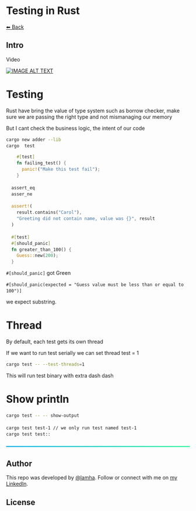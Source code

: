 # Testing in Rust

[⬅ Back](../README.md)

## Intro 
Video

<div>
  <a href="https://www.youtube.com/watch?v=18-7NoNPO30"><img src="https://img.youtube.com/vi/18-7NoNPO30/0.jpg" alt="IMAGE ALT TEXT"></a>
</div>

# Testing 
Rust have bring the value of type system such as borrow checker, make sure we are passing the right type and not mismanaging our memory 

But I cant check the business logic, the intent of our code  

```Bash
cargo new adder --lib
cargo  test

```

```Rust
    #[test]
    fn failing_test() {
      panic!("Make this test fail");
    }

  assert_eq
  asser_ne

  assert!(
    result.contains("Carol"),
    "Greeting did not contain name, value was {}", result
  )

  #[test]
  #[should_panic]
  fn greater_than_100() {
    Guess::new(200);
  }

```

`#[should_panic]` got Green 

`#[should_panic(expected = "Guess value must be less than or equal to 100")]`

we expect substring.

# Thread 
By default, each test gets its own thread 

If we want to run test serially we can set thread test = 1

``` Bash
cargo test -- --test-threads=1
```

This will run test binary with extra dash dash 

# Show println

```Bash
cargo test -- -- show-output

cargo test test-1 // we only run test named test-1
cargo test test::

```



<p><img type="separator" height=8px width="100%" src="https://github.com/HaLamUs/nft-drop/blob/main/assets/aqua.png"></p>

## Author

This repo was developed by [@lamha](https://github.com/HaLamUs). 
Follow or connect with me on [my LinkedIn](https://www.linkedin.com/in/lamhacs). 

## License